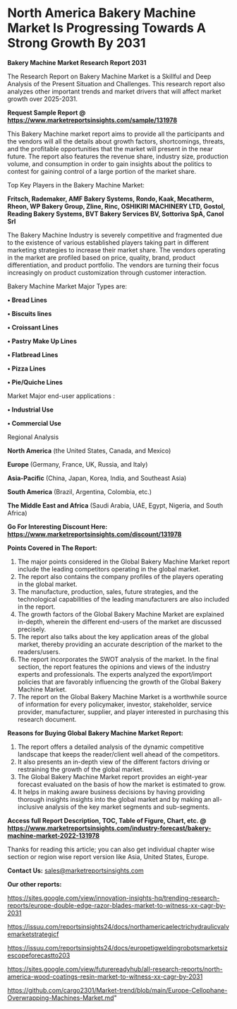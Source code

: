 # North America Bakery Machine Market Is Progressing Towards A Strong Growth By 2031

<strong>Bakery Machine Market Research Report 2031</strong>

The Research Report on Bakery Machine Market is a Skillful and Deep Analysis of the Present Situation and Challenges. This research report also analyzes other important trends and market drivers that will affect market growth over 2025-2031.

<strong>Request Sample Report @ <a href=https://www.marketreportsinsights.com/sample/131978>https://www.marketreportsinsights.com/sample/131978</a></strong>

This Bakery Machine market report aims to provide all the participants and the vendors will all the details about growth factors, shortcomings, threats, and the profitable opportunities that the market will present in the near future. The report also features the revenue share, industry size, production volume, and consumption in order to gain insights about the politics to contest for gaining control of a large portion of the market share.

Top Key Players in the Bakery Machine Market:

<strong>Fritsch, Rademaker, AMF Bakery Systems, Rondo, Kaak, Mecatherm, Rheon, WP Bakery Group, Zline, Rinc, OSHIKIRI MACHINERY LTD, Gostol, Reading Bakery Systems, BVT Bakery Services BV, Sottoriva SpA, Canol Srl</strong>

The Bakery Machine Industry is severely competitive and fragmented due to the existence of various established players taking part in different marketing strategies to increase their market share. The vendors operating in the market are profiled based on price, quality, brand, product differentiation, and product portfolio. The vendors are turning their focus increasingly on product customization through customer interaction.

Bakery Machine Market Major Types are:

<strong>• Bread Lines

• Biscuits lines

• Croissant Lines

• Pastry Make Up Lines

• Flatbread Lines

• Pizza Lines

• Pie/Quiche Lines</strong>

Market Major end-user applications :

<strong>• Industrial Use

• Commercial Use</strong>

Regional Analysis

</u><strong><b>North America</b></strong> (the United States, Canada, and Mexico)

<strong><b>Europe </b></strong>(Germany, France, UK, Russia, and Italy)

<strong><b>Asia-Pacific</b></strong> (China, Japan, Korea, India, and Southeast Asia)

<strong><b>South America</b></strong> (Brazil, Argentina, Colombia, etc.)

<strong><b>The Middle East and Africa</b></strong> (Saudi Arabia, UAE, Egypt, Nigeria, and South Africa)

<strong>Go For Interesting Discount Here: <a href=https://www.marketreportsinsights.com/discount/131978>https://www.marketreportsinsights.com/discount/131978</a></strong>

<strong>Points Covered in The Report:</strong>
<ol>
  <li>The major points considered in the Global Bakery Machine Market report include the leading competitors operating in the global market.</li>
  <li>The report also contains the company profiles of the players operating in the global market.</li>
  <li>The manufacture, production, sales, future strategies, and the technological capabilities of the leading manufacturers are also included in the report.</li>
  <li>The growth factors of the Global Bakery Machine Market are explained in-depth, wherein the different end-users of the market are discussed precisely.</li>
  <li>The report also talks about the key application areas of the global market, thereby providing an accurate description of the market to the readers/users.</li>
  <li>The report incorporates the SWOT analysis of the market. In the final section, the report features the opinions and views of the industry experts and professionals. The experts analyzed the export/import policies that are favorably influencing the growth of the Global Bakery Machine Market.</li>
  <li>The report on the Global Bakery Machine Market is a worthwhile source of information for every policymaker, investor, stakeholder, service provider, manufacturer, supplier, and player interested in purchasing this research document.</li>
</ol>
<strong>Reasons for Buying Global Bakery Machine Market Report:</strong>

<ol>
  <li>The report offers a detailed analysis of the dynamic competitive landscape that keeps the reader/client well ahead of the competitors.</li>
  <li>It also presents an in-depth view of the different factors driving or restraining the growth of the global market.</li>
  <li>The Global Bakery Machine Market report provides an eight-year forecast evaluated on the basis of how the market is estimated to grow.</li>
  <li>It helps in making aware business decisions by having providing thorough insights insights into the global market and by making an all-inclusive analysis of the key market segments and sub-segments.</li>
</ol>
<strong>Access full Report Description, TOC, Table of Figure, Chart, etc. @ <a href=https://www.marketreportsinsights.com/industry-forecast/bakery-machine-market-2022-131978>https://www.marketreportsinsights.com/industry-forecast/bakery-machine-market-2022-131978</a></strong>


Thanks for reading this article; you can also get individual chapter wise section or region wise report version like Asia, United States, Europe.

<strong>Contact Us:</strong>
sales@marketreportsinsights.com

<strong>Our other reports:</strong>

<a href=https://sites.google.com/view/innovation-insights-hq/trending-research-reports/europe-double-edge-razor-blades-market-to-witness-xx-cagr-by-2031>https://sites.google.com/view/innovation-insights-hq/trending-research-reports/europe-double-edge-razor-blades-market-to-witness-xx-cagr-by-2031</a>

<a href=https://issuu.com/reportsinsights24/docs/northamericaelectrichydraulicvalvemarketstrategicf>https://issuu.com/reportsinsights24/docs/northamericaelectrichydraulicvalvemarketstrategicf</a>

<a href=https://issuu.com/reportsinsights24/docs/europetigweldingrobotsmarketsizescopeforecastto203>https://issuu.com/reportsinsights24/docs/europetigweldingrobotsmarketsizescopeforecastto203</a>

<a href=https://sites.google.com/view/futurereadyhub/all-research-reports/north-america-wood-coatings-resin-market-to-witness-xx-cagr-by-2031>https://sites.google.com/view/futurereadyhub/all-research-reports/north-america-wood-coatings-resin-market-to-witness-xx-cagr-by-2031</a>

<a href=https://github.com/cargo2301/Market-trend/blob/main/Europe-Cellophane-Overwrapping-Machines-Market.md>https://github.com/cargo2301/Market-trend/blob/main/Europe-Cellophane-Overwrapping-Machines-Market.md</a>"
